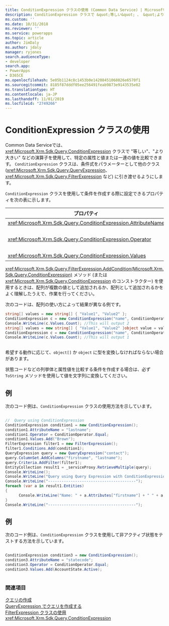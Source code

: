 ```yaml
---
title: ConditionExpression クラスの使用 (Common Data Service) | Microsoft Docs
description: ConditionExpression クラスで &quot;等しい&quot; 、 &quot;より大きい&quot;などの演算子を用い、属性を値または一連の値と比較する方法について説明します。
ms.custom: ''
ms.date: 10/31/2018
ms.reviewer: ''
ms.service: powerapps
ms.topic: article
author: JimDaly
ms.author: jdaly
manager: ryjones
search.audienceType:
- developer
search.app:
- PowerApps
- D365CE
ms.openlocfilehash: 5e05b1124c8c1453b0e14208451068026e6570f1
ms.sourcegitcommit: 8185f87dddf05ee256491feab9873e9143535e02
ms.translationtype: HT
ms.contentlocale: ja-JP
ms.lasthandoff: 11/01/2019
ms.locfileid: "2749266"
---
```

# <a name="use-the-conditionexpression-class"></a>ConditionExpression クラスの使用

Common Data Serviceでは、 <xref:Microsoft.Xrm.Sdk.Query.ConditionExpression> クラスで "等しい"、"より大きい" などの演算子を使用して、特定の属性と値または一連の値を比較できます。 `ConditionExpression` クラスは、条件式をパラメーターとして他のクラス (<xref:Microsoft.Xrm.Sdk.Query.QueryExpression>、<xref:Microsoft.Xrm.Sdk.Query.FilterExpression> など) に引き渡せるようにします。  
  
 `ConditionExpression` クラスを使用して条件を作成する際に設定できるプロパティを次の表に示します。  
  
|プロパティ|説明|  
|--------------|-----------------|  
|<xref:Microsoft.Xrm.Sdk.Query.ConditionExpression.AttributeName>|条件式内の属性の論理名を指定します。|  
|<xref:Microsoft.Xrm.Sdk.Query.ConditionExpression.Operator>|条件演算子を指定します。 これは、<xref:Microsoft.Xrm.Sdk.Query.ConditionOperator> 列挙体を使用して設定します。|  
|<xref:Microsoft.Xrm.Sdk.Query.ConditionExpression.Values>|属性の値を指定します。|  
  
 <xref:Microsoft.Xrm.Sdk.Query.FilterExpression.AddCondition(Microsoft.Xrm.Sdk.Query.ConditionExpression)> メソッド (または <xref:Microsoft.Xrm.Sdk.Query.ConditionExpression> のコンストラクター) を使用するときは、配列が複数の値として追加されるか、配列として追加されるかをよく理解したうえで、作業を行ってください。  
  
 次のコードは、配列の使い方によって結果が異なる例です。  
  
```csharp  
string[] values = new string[] { "Value1", "Value2" };  
ConditionExpression c = new ConditionExpression("name", ConditionOperator.In, values);  
Console.WriteLine(c.Values.Count); //This will output 2   
string[] values = new string[] { "Value1", "Value2" }object value = values;  
ConditionExpression c = new ConditionExpression("name", ConditionOperator.In, value);  
Console.WriteLine(c.Values.Count); //This will output 1  
  
```  
  
 希望する動作に応じて、`object[]` か `object` に型を変換しなければならない場合があります。  
  
 状態コードなどの列挙体と属性値を比較する条件を作成する場合は、必ず `ToString` メソッドを使用して値を文字列に変換してください。  
  
## <a name="example"></a>例  
 次のコード例は、`ConditionExpression` クラスの使用方法を示しています。  
  
```csharp  
  
//  Query using ConditionExpression    
ConditionExpression condition1 = new ConditionExpression();  
condition1.AttributeName = "lastname";    
condition1.Operator = ConditionOperator.Equal;    
condition1.Values.Add("Brown");                    
FilterExpression filter1 = new FilterExpression();    
filter1.Conditions.Add(condition1);    
QueryExpression query = new QueryExpression("contact");    
query.ColumnSet.AddColumns("firstname", "lastname");    
query.Criteria.AddFilter(filter1);    
EntityCollection result1 = _serviceProxy.RetrieveMultiple(query);    
Console.WriteLine();    
Console.WriteLine("Query using Query Expression with ConditionExpression and FilterExpression");    
Console.WriteLine("---------------------------------------");    
foreach (var a in result1.Entities)    
{  
      Console.WriteLine("Name: " + a.Attributes["firstname"] + " " + a.Attributes["lastname"]);    
}    
Console.WriteLine("---------------------------------------");  
```  
  
## <a name="example"></a>例  
 次のコード例は、`ConditionExpression` クラスを使用して非アクティブ状態をテストする方法を示しています。  
  
```csharp  
  
ConditionExpression condition3 = new ConditionExpression();  
condition3.AttributeName = "statecode";  
condition3.Operator = ConditionOperator.Equal;  
condition3.Values.Add(AccountState.Active);  
  
```  
  
### <a name="see-also"></a>関連項目  
 [クエリの作成](build-queries-with-queryexpression.md)   
 [QueryExpression でクエリを作成する](build-queries-with-queryexpression.md)   
 [FilterExpression クラスの使用](use-filterexpression-class.md)   
 <xref:Microsoft.Xrm.Sdk.Query.ConditionExpression>
